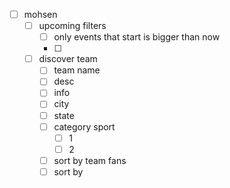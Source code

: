 - [ ] mohsen
	- [ ] upcoming filters
		- [ ] only events that start is bigger than now
		- [ ] 
	- [ ] discover team
		- [ ] team name
		- [ ] desc
		- [ ] info
		- [ ] city
		- [ ] state
		- [ ] category sport
			- [ ] 1 
			- [ ] 2
		- [ ] sort by team fans
		- [ ] sort by 